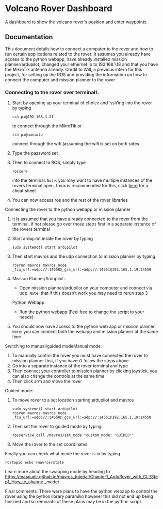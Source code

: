 # Volcano Rover Dashboard
A dashboard to show the volcano rover's position and enter waypoints.

## Documentation
This document details how to connect a computer to the rover and how to run certain applications related to the rover. It assumes you already have access to the python webapp, have already installed mission planner/ardupilot, changed your ethernet ip to 192.168.1.18 and that you have the MikroTik antenna already. Credit to Will, a previous intern for this project, for setting up the ROS and providing the information on how to connect the computer and mission planner to the rover

### Connecting to the rover over terminal1.

1. Start by opening up your terminal of choice and ‘ssh’ing into the rover by typing 
    ```
    ssh pi@192.168.1.21
    ```
    to connect through the MikroTik or
    ```
    ssh pi@navioto
    ```
    connect through the wifi (assuming the wifi is set on both sides
    
2. Type the password set
3. Then to connect to ROS, simply type 
    ```
    roscore
    ```
    into the terminal. `Note`: you may want to have multiple instances of the rovers terminal open, tmux is recommended for this, click [here](https://tmuxcheatsheet.com/) for a cheat sheet
4. You can now access ros and the rest of the rover libraries 

Connecting the rover to the python webapp or mission planner

1. It is assumed that you have already connected to the rover from the terminal, if not please go over those steps first in a separate instance of the rovers terminal
2. Start ardupilot inside the rover by typing 
    ```
    sudo systemctl start ardupilot
    ```
3. Then start mavros and the udp connection to mission planner by typing
    ```
    rosrun mavros mavros_node _fcu_url:=udp://:14650@_gcs_url:=udp://:14551@192.168.1.19:14550
    ```
4. Mission Planner/Ardupilot:
    * Open mission planner/ardupilot on your computer and connect via udp. `Note`: that if this doesn’t work you may need to rerun step 3
    
    Python Webapp:
    * Run the python webapp (Feel free to change the script to your needs)
5. You should now have access to the python web app or mission planner. `Note`: you can connect both the webapp and mission planner at the same time 

Switching to manual/guided modeManual mode:
1. To manually control the rover you must have connected the rover to mission planner first, if you haven’t follow the steps above
2. Go into a separate instance of the rover terminal and type
3. Then connect your controller to mission planner by clicking joystick, you can also change the controls at the same time
4. Then click arm and move the rover

Guided mode:
1. To move rover to a set location starting ardupilot and mavros
    ```
    sudo systemctl start ardupilot
    rosrun mavros mavros_node _fcu_url:=udp://:14650@_gcs_url:=udp://:14551@192.168.1.19:14550
    ```
2. Then set the rover to guided mode by typing
    ```
    rosservice call /mavros/set_mode "custom_mode: 'GUIDED'"
    ```
3. Move the rover to the set coordinates

Finally you can check what mode the rover is in by typing 
```
rostopic echo /mavros/state
```
Learn more about the swapping mode by heading to
https://masoudir.github.io/mavros_tutorial/Chapter1_ArduRover_with_CLI/Step1_How_to_change
_mode/

Final comments: There were plans to have the python webapp to control the rover using the python library paramiko however this did not end up being finished and so remnants of these plans may be
in the python script.